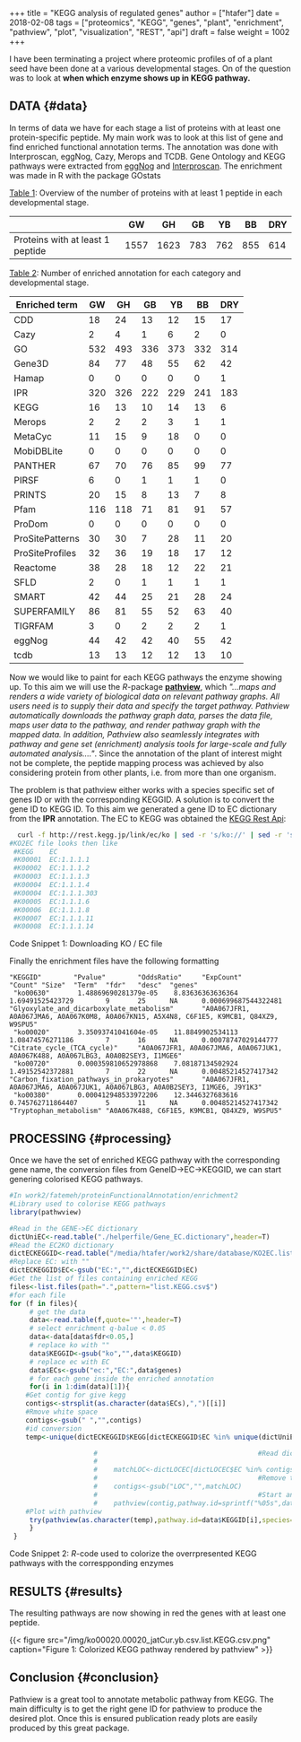 +++
title = "KEGG analysis of regulated genes"
author = ["htafer"]
date = 2018-02-08
tags = ["proteomics", "KEGG", "genes", "plant", "enrichment", "pathview", "plot", "visualization", "REST", "api"]
draft = false
weight = 1002
+++

I have been terminating a project where proteomic profiles of
of a plant seed have been done at a various developmental
stages. On of the question was to look at **when which enzyme shows up
in KEGG pathway.**


## DATA {#data}

In terms of data we have for each stage a list of proteins
with at least one protein-specific peptide. My main work was to look
at this list of gene and find enriched functional annotation
terms. The annotation was done with Interproscan, eggNog, Cazy, Merops
and TCDB. Gene Ontology and KEGG pathways were extracted from [eggNog](http://eggnogdb.embl.de/)
and [Interproscan](https://www.ebi.ac.uk/interpro/search/sequence-search). The enrichment was made in R with the package
GOstats

<a id="table--Table summary enrichment"></a>
<div class="table-caption">
  <span class="table-number"><a href="#table--Table summary enrichment">Table 1</a></span>:
  Overview of the number of proteins with at least 1 peptide in each developmental stage.
</div>

|                                  | GW   | GH   | GB  | YB  | BB  | DRY |
|----------------------------------|------|------|-----|-----|-----|-----|
| Proteins with at least 1 peptide | 1557 | 1623 | 783 | 762 | 855 | 614 |

<a id="table--Table summary enrichment"></a>
<div class="table-caption">
  <span class="table-number"><a href="#table--Table summary enrichment">Table 2</a></span>:
  Number of enriched annotation for each category and developmental stage.
</div>

| Enriched term   | GW  | GH  | GB  | YB  | BB  | DRY |
|-----------------|-----|-----|-----|-----|-----|-----|
| CDD             | 18  | 24  | 13  | 12  | 15  | 17  |
| Cazy            | 2   | 4   | 1   | 6   | 2   | 0   |
| GO              | 532 | 493 | 336 | 373 | 332 | 314 |
| Gene3D          | 84  | 77  | 48  | 55  | 62  | 42  |
| Hamap           | 0   | 0   | 0   | 0   | 0   | 1   |
| IPR             | 320 | 326 | 222 | 229 | 241 | 183 |
| KEGG            | 16  | 13  | 10  | 14  | 13  | 6   |
| Merops          | 2   | 2   | 2   | 3   | 1   | 1   |
| MetaCyc         | 11  | 15  | 9   | 18  | 0   | 0   |
| MobiDBLite      | 0   | 0   | 0   | 0   | 0   | 0   |
| PANTHER         | 67  | 70  | 76  | 85  | 99  | 77  |
| PIRSF           | 6   | 0   | 1   | 1   | 1   | 0   |
| PRINTS          | 20  | 15  | 8   | 13  | 7   | 8   |
| Pfam            | 116 | 118 | 71  | 81  | 91  | 57  |
| ProDom          | 0   | 0   | 0   | 0   | 0   | 0   |
| ProSitePatterns | 30  | 30  | 7   | 28  | 11  | 20  |
| ProSiteProfiles | 32  | 36  | 19  | 18  | 17  | 12  |
| Reactome        | 38  | 28  | 18  | 12  | 22  | 21  |
| SFLD            | 2   | 0   | 1   | 1   | 1   | 1   |
| SMART           | 42  | 44  | 25  | 21  | 28  | 24  |
| SUPERFAMILY     | 86  | 81  | 55  | 52  | 63  | 40  |
| TIGRFAM         | 3   | 0   | 2   | 2   | 2   | 1   |
| eggNog          | 44  | 42  | 42  | 40  | 55  | 42  |
| tcdb            | 13  | 13  | 12  | 12  | 13  | 10  |

Now we would like to paint for each KEGG pathways the enzyme showing
up. To this aim we will use the _R_-package **[pathview](http://bioconductor.org/packages/release/bioc/html/pathview.html)**, which _"...maps and renders a wide variety of biological data on relevant pathway graphs. All users need is to supply their data and specify the target pathway. Pathview automatically downloads the pathway graph data, parses the data file, maps user data to the pathway, and render pathway graph with the mapped data. In addition, Pathview also seamlessly integrates with pathway and gene set (enrichment) analysis tools for large-scale and fully automated analysis...."_.
Since the annotation of the plant of interest might not be complete, the peptide mapping
process was achieved by also considering protein from other plants,
i.e. from more than one organism.

The problem is that pathview either works with a species specific set
of genes ID or with the corresponding KEGGID. A solution is to convert
the gene ID to KEGG ID. To this aim we generated a gene ID to EC
dictionary from the **IPR** annotation. The EC to KEGG was obtained the
[KEGG Rest Api](http://rest.kegg.jp):

```bash
  curl -f http://rest.kegg.jp/link/ec/ko | sed -r 's/ko://' | sed -r 's/ec:/EC:/' > KO2EC.list
#KO2EC file looks then like
 #KEGG    EC
 #K00001  EC:1.1.1.1
 #K00002  EC:1.1.1.2
 #K00003  EC:1.1.1.3
 #K00004  EC:1.1.1.4
 #K00004  EC:1.1.1.303
 #K00005  EC:1.1.1.6
 #K00006  EC:1.1.1.8
 #K00007  EC:1.1.1.11
 #K00008  EC:1.1.1.14
```

<div class="src-block-caption">
  <span class="src-block-number">Code Snippet 1</span>:
  Downloading KO / EC file
</div>

Finally the enrichment files have the following formatting

```text
"KEGGID"        "Pvalue"        "OddsRatio"     "ExpCount"      "Count" "Size"  "Term"  "fdr"   "desc"  "genes"
 "ko00630"       1.48869690281379e-05    8.83636363636364        1.69491525423729        9       25      NA      0.000699687544322481    "Glyoxylate_and_dicarboxylate_metabolism"       "A0A067JFR1, A0A067JMA6, A0A067K0M8, A0A067KN15, A5X4N8, C6F1E5, K9MCB1, Q84XZ9, W9SPU5"
 "ko00020"       3.35093741041604e-05    11.8849902534113        1.08474576271186        7       16      NA      0.00078747029144777     "Citrate_cycle_(TCA_cycle)"     "A0A067JFR1, A0A067JMA6, A0A067JUK1, A0A067K488, A0A067LBG3, A0A0B2SEY3, I1MGE6"
 "ko00720"       0.000359810652978868    7.08187134502924        1.49152542372881        7       22      NA      0.00485214527417342     "Carbon_fixation_pathways_in_prokaryotes"       "A0A067JFR1, A0A067JMA6, A0A067JUK1, A0A067LBG3, A0A0B2SEY3, I1MGE6, J9Y1K3"
 "ko00380"       0.000412948533972206    12.3446327683616        0.745762711864407       5       11      NA      0.00485214527417342     "Tryptophan_metabolism" "A0A067K488, C6F1E5, K9MCB1, Q84XZ9, W9SPU5"
```


## PROCESSING {#processing}

Once we have the set of enriched KEGG pathway with the corresponding
gene name, the conversion files from GeneID->EC->KEGGID, we
can start genering colorised KEGG pathways.

```R
#In work2/fatemeh/proteinFunctionalAnnotation/enrichment2
#Library used to colorise KEGG pathways
library(pathwview)

#Read in the GENE->EC dictionary
dictUniEC<-read.table("./helperfile/Gene_EC.dictionary",header=T)
#Read the EC2KO dictionary
dictECKEGGID<-read.table("/media/htafer/work2/share/database/KO2EC.list",header=T)
#Replace EC: with ""
dictECKEGGID$EC<-gsub("EC:","",dictECKEGGID$EC)
#Get the list of files containing enriched KEGG
files<-list.files(path=".",pattern="list.KEGG.csv$")
#for each file
for (f in files){
     # get the data
     data<-read.table(f,quote='"',header=T)
     # select enrichment q-balue < 0.05
     data<-data[data$fdr<0.05,]
     # replace ko with ""
     data$KEGGID<-gsub("ko","",data$KEGGID)
     # replace ec with EC
     data$ECs<-gsub("ec:","EC:",data$genes)
     # for each gene inside the enriched annotation
     for(i in 1:dim(data)[1]){
	#Get contig for give kegg
	contigs<-strsplit(as.character(data$ECs),",")[[i]]
	#Rmove white space
	contigs<-gsub(" ","",contigs)
	#id conversion
	temp<-unique(dictECKEGGID$KEGG[dictECKEGGID$EC %in% unique(dictUniEC$ec[dictUniEC$uni %in% contigs])])

					 #                                        #Read dictionary
					 #
					 #    matchLOC<-dictLOCEC[dictLOCEC$EC %in% contigs,1]
					 #                                        #Remove the loc part since it is not used in KEGG
					 #    contigs<-gsub("LOC","",matchLOC)
					 #                                        #Start analysis
					 #    pathview(contig,pathway.id=sprintf("%05s",data$KEGGID[i]),species="jcu",out.suffix=paste(data$KEGGID[i],"_",gsub(" ","",data$ECs[i]),sep=""))
	#Plot with pathview
	 try(pathview(as.character(temp),pathway.id=data$KEGGID[i],species="ko",gene.idtype="kegg",plot.col.key= FALSE,out.suffix=paste(data$KEGGID[i],f,sep="_")))
     }
 }
```

<div class="src-block-caption">
  <span class="src-block-number">Code Snippet 2</span>:
  <i>R</i>-code used to colorize the overrpresented KEGG pathways with the correspponding enzymes
</div>


## RESULTS {#results}

The resulting pathways are now showing in red the genes with at least one peptide.

<a id="orga2b7ce8"></a>

{{< figure src="/img/ko00020.00020_jatCur.yb.csv.list.KEGG.csv.png" caption="Figure 1: Colorized KEGG pathway rendered by pathview" >}}


## Conclusion {#conclusion}

Pathview is a great tool to annotate metabolic pathway from KEGG. The
main difficulty is to get the right gene ID for pathview to produce
the desired plot. Once this is ensured publication ready plots are
easily produced by this great package.
